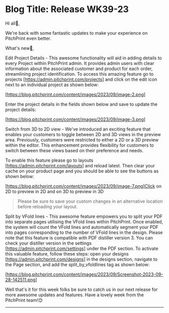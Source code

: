 # **Blog Title**: Release WK39-23

Hi all👋,

We're back with some fantastic updates to make your experience on PitchPrint even better.

What's new🚀,

Edit Project Details - This awesome functionality will aid in adding details to every Project within PitchPrint admin. It provides admin
users with clear information about the associated customer and product for each order, streamlining project identification. To access this
amazing feature go to projects [https://admin.pitchprint.com/projects] and click on the edit icon next to an individual project as shown
below:

[https://blog.pitchprint.com/content/images/2023/09/image-2.png]

Enter the project details in the fields shown below and save to update the project details:

[https://blog.pitchprint.com/content/images/2023/09/image-3.png]



Switch from 3D to 2D view - We've introduced an exciting feature that enables your customers to toggle between 2D and 3D views in the
preview area. Previously, customers were restricted to either a 2D or a 3D preview within the editor. This enhancement provides flexibility
for customers to switch between these views based on their preference and needs.

To enable this feature please go to layouts [https://admin.pitchprint.com/layouts] and reload latest. Then clear your cache on your product
page and you should be able to see the buttons as shown below:

[https://blog.pitchprint.com/content/images/2023/09/image-7.png]Click on 2D to preview in 2D and on 3D to preview in 3D

> Please be sure to save your custom changes in an alternative location before reloading your layout.

Split by VFold lines - This awesome feature empowers you to split your PDF into separate pages utilising the VFold lines within PitchPrint.
Once enabled, the system will count the VFold lines and automatically segment your PDF into pages corresponding to the number of VFold lines
in the design. Please note that this feature is compatible with PDF distiller version 3. You can check your distiller version in the
settings [https://admin.pitchprint.com/settings] under the PDF section. To activate this valuable feature, follow these steps: open your
designs [https://admin.pitchprint.com/designs] in the designs section, navigate to the Page section, and add the split_by_vfoldlines tag as
shown below:

[https://blog.pitchprint.com/content/images/2023/09/Screenshot-2023-09-28-142511.png]



Well that's it for this week folks be sure to catch us in our next release for more awesome updates and features. Have a lovely week from
the PitchPrint team!😊

--------------------

